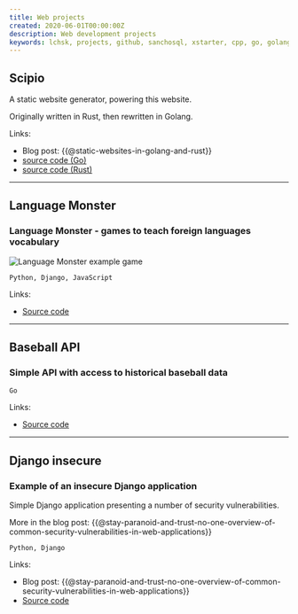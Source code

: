```yaml
---
title: Web projects
created: 2020-06-01T00:00:00Z
description: Web development projects
keywords: lchsk, projects, github, sanchosql, xstarter, cpp, go, golang, c, gamedev, python, web
---
```


## Scipio

A static website generator, powering this website.

Originally written in Rust, then rewritten in Golang.

Links:

- Blog post: {{@static-websites-in-golang-and-rust}}
- [source code (Go)](https://github.com/lchsk/scipio)
- [source code (Rust)](https://github.com/lchsk/scipio-rust)

<hr/>

## Language Monster

### Language Monster - games to teach foreign languages vocabulary

![Language Monster example game](./data/projects/language_monster.png)

<code>Python, Django, JavaScript</code>

Links:

- [Source code](https://github.com/lchsk/language-monster "Language Monster games")

<hr/>

## Baseball API

### Simple API with access to historical baseball data

<code>Go</code>

Links:

- [Source code](https://github.com/lchsk/baseballapi)

<hr/>

## Django insecure

### Example of an insecure Django application

Simple Django application presenting a number of security vulnerabilities.

More in the blog post: {{@stay-paranoid-and-trust-no-one-overview-of-common-security-vulnerabilities-in-web-applications}}

`Python, Django`

Links:

- Blog post: {{@stay-paranoid-and-trust-no-one-overview-of-common-security-vulnerabilities-in-web-applications}}
- [Source code](https://github.com/lchsk/django-insecure)
